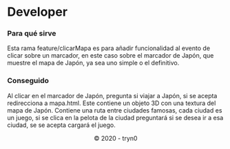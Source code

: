 # Developer

### Para qué sirve
Esta rama feature/clicarMapa es para añadir funcionalidad al evento de clicar sobre un marcador, en este caso sobre el marcador de Japón, que muestre el mapa de Japón, ya sea uno simple o el definitivo.

### Conseguido
Al clicar en el marcador de Japón, pregunta si viajar a Japón, si se acepta redirecciona a mapa.html. Este contiene un objeto 3D con una textura del mapa de Japón. Contiene una ruta entre ciudades famosas, cada ciudad es un juego, si se clica en la pelota de la ciudad preguntará si se desea ir a esa ciudad, se se acepta cargará el juego.

<p align="center">&copy; 2020 - tryn0</p>